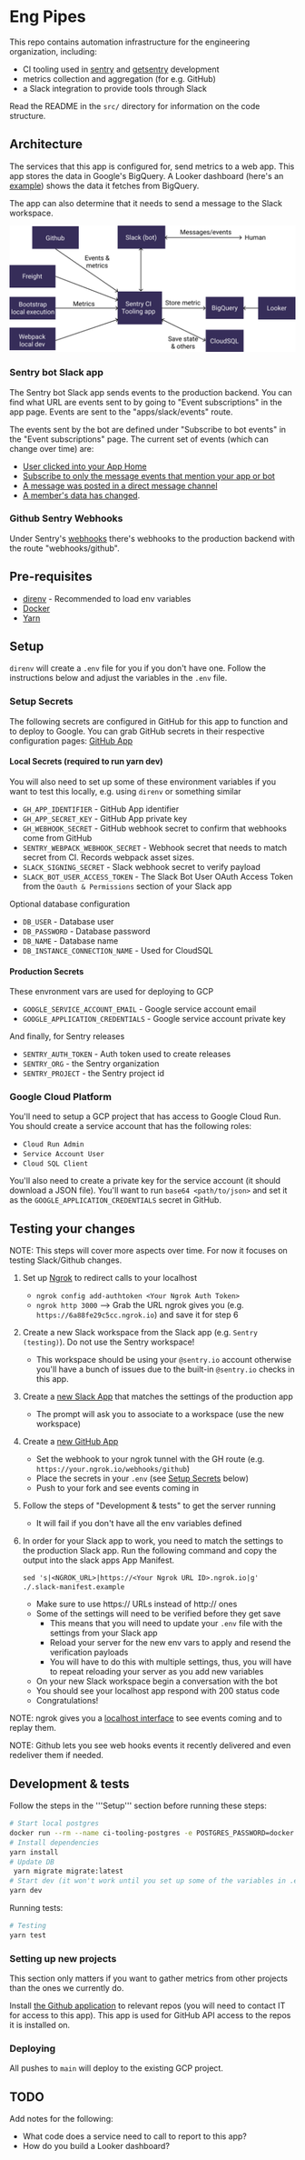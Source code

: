 # Eng Pipes

This repo contains automation infrastructure for the engineering organization, including:

- CI tooling used in [sentry](https://github.com/getsentry/sentry) and [getsentry](https://github.com/getsentry/sentry) development
- metrics collection and aggregation (for e.g. GitHub)
- a Slack integration to provide tools through Slack

Read the README in the `src/` directory for information on the code structure.

## Architecture

The services that this app is configured for, send metrics to a web app. This app stores the data in Google's BigQuery.
A Looker dashboard (here's an [example]) shows the data it fetches from BigQuery.

The app can also determine that it needs to send a message to the Slack workspace.

[example]: https://sentryio.cloud.looker.com/dashboards/226

![Diagram representing the production](docs/production.svg 'Production diagram')

### Sentry bot Slack app

The Sentry bot Slack app sends events to the production backend. You can find what URL are events sent to by going to "Event subscriptions" in the app page. Events are sent to the "apps/slack/events" route.

The events sent by the bot are defined under "Subscribe to bot events" in the "Event subscriptions" page. The current set of events (which can change over time) are:

- [User clicked into your App Home](https://api.slack.com/events/app_home_opened)
- [Subscribe to only the message events that mention your app or bot](https://api.slack.com/events/app_mention)
- [A message was posted in a direct message channel](https://api.slack.com/events/message.im)
- [A member's data has changed](https://api.slack.com/events/user_change).

### Github Sentry Webhooks

Under Sentry's [webhooks](https://github.com/organizations/getsentry/settings/hooks) there's webhooks to the production backend with the route "webhooks/github".

## Pre-requisites

- [direnv](https://direnv.net/) - Recommended to load env variables
- [Docker](https://www.docker.com/)
- [Yarn](https://yarnpkg.com)

## Setup

`direnv` will create a `.env` file for you if you don't have one. Follow the instructions below and adjust the variables in the `.env` file.

### Setup Secrets

The following secrets are configured in GitHub for this app to function and to deploy to Google.
You can grab GitHub secrets in their respective configuration pages: [GitHub App](https://github.com/organizations/getsentry/settings/apps/getsantry)

#### Local Secrets (required to run yarn dev)

You will also need to set up some of these environment variables if you want to test this locally, e.g. using `direnv` or something similar

- `GH_APP_IDENTIFIER` - GitHub App identifier
- `GH_APP_SECRET_KEY` - GitHub App private key
- `GH_WEBHOOK_SECRET` - GitHub webhook secret to confirm that webhooks come from GitHub
- `SENTRY_WEBPACK_WEBHOOK_SECRET` - Webhook secret that needs to match secret from CI. Records webpack asset sizes.
- `SLACK_SIGNING_SECRET` - Slack webhook secret to verify payload
- `SLACK_BOT_USER_ACCESS_TOKEN` - The Slack Bot User OAuth Access Token from the `Oauth & Permissions` section of your Slack app

Optional database configuration

- `DB_USER` - Database user
- `DB_PASSWORD` - Database password
- `DB_NAME` - Database name
- `DB_INSTANCE_CONNECTION_NAME` - Used for CloudSQL

#### Production Secrets

These envronment vars are used for deploying to GCP

- `GOOGLE_SERVICE_ACCOUNT_EMAIL` - Google service account email
- `GOOGLE_APPLICATION_CREDENTIALS` - Google service account private key

And finally, for Sentry releases

- `SENTRY_AUTH_TOKEN` - Auth token used to create releases
- `SENTRY_ORG` - the Sentry organization
- `SENTRY_PROJECT` - the Sentry project id

### Google Cloud Platform

You'll need to setup a GCP project that has access to Google Cloud Run. You should create a service account that has the following roles:

- `Cloud Run Admin`
- `Service Account User`
- `Cloud SQL Client`

You'll also need to create a private key for the service account (it should download a JSON file). You'll want to run `base64 <path/to/json>` and set it as the `GOOGLE_APPLICATION_CREDENTIALS` secret in GitHub.

## Testing your changes

NOTE: This steps will cover more aspects over time. For now it focuses on testing Slack/Github changes.

1. Set up [Ngrok](https://ngrok.io/) to redirect calls to your localhost
    - `ngrok config add-authtoken <Your Ngrok Auth Token>`
    - `ngrok http 3000` --> Grab the URL ngrok gives you (e.g. `https://6a88fe29c5cc.ngrok.io`) and save it for step 6
2. Create a new Slack workspace from the Slack app (e.g. `Sentry (testing)`). Do not use the Sentry workspace!
    - This workspace should be using your `@sentry.io` account otherwise you'll have a bunch of issues due to the built-in `@sentry.io` checks in this app.
3. Create a [new Slack App][slack_app] that matches the settings of the production app
    - The prompt will ask you to associate to a workspace (use the new workspace)
4. Create a [new GitHub App](https://github.com/settings/apps/new)
    - Set the webhook to your ngrok tunnel with the GH route (e.g. `https://your.ngrok.io/webhooks/github`)
    - Place the secrets in your `.env` (see [Setup Secrets](#setup-secrets) below)
    - Push to your fork and see events coming in
5. Follow the steps of "Development & tests" to get the server running
    - It will fail if you don't have all the env variables defined
6. In order for your Slack app to work, you need to match the settings to the production Slack app. Run the following command and copy the output into the
slack apps App Manifest.

    ```shell
    sed 's|<NGROK_URL>|https://<Your Ngrok URL ID>.ngrok.io|g' ./.slack-manifest.example
    ```

    - Make sure to use https:// URLs instead of http:// ones
    - Some of the settings will need to be verified before they get save
      - This means that you will need to update your `.env` file with the settings from your Slack app
      - Reload your server for the new env vars to apply and resend the verification payloads
      - You will have to do this with multiple settings, thus, you will have to repeat reloading your server as you add new variables
    - On your new Slack workspace begin a conversation with the bot
    - You should see your localhost app respond with 200 status code
    - Congratulations!

NOTE: ngrok gives you a [localhost interface](http://127.0.0.1:4040/inspect/http) to see events coming and to replay them.

NOTE: Github lets you see web hooks events it recently delivered and even redeliver them if needed.

## Development & tests

Follow the steps in the '''Setup''' section before running these steps:

```sh
# Start local postgres
docker run --rm --name ci-tooling-postgres -e POSTGRES_PASSWORD=docker -d -p 127.0.0.1:5434:5432 postgres:12
# Install dependencies
yarn install
# Update DB
 yarn migrate migrate:latest
# Start dev (it won't work until you set up some of the variables in .env file)
yarn dev
```

Running tests:

```sh
# Testing
yarn test
```

### Setting up new projects

This section only matters if you want to gather metrics from other projects than the ones we currently do.

Install [the Github application](https://github.com/organizations/getsentry/settings/apps/getsantry/installations) to relevant repos (you will need to contact IT for access to this app). This app is used for GitHub API access to the repos it is installed on.

### Deploying

All pushes to `main` will deploy to the existing GCP project.

## TODO

Add notes for the following:

- What code does a service need to call to report to this app?
- How do you build a Looker dashboard?

[slack_app]: https://api.slack.com/apps?new_app=1&manifest_json=%7b%22_metadata%22%3a%7b%22major_version%22%3a1%2c%22minor_version%22%3a1%7d%2c%22display_information%22%3a%7b%22name%22%3a%22Sentry%20Bot%22%2c%22description%22%3a%22Sentry%20development%20tooling%20bot%22%2c%22background_color%22%3a%22%23362d59%22%7d%2c%22features%22%3a%7b%22app_home%22%3a%7b%22home_tab_enabled%22%3atrue%2c%22messages_tab_enabled%22%3atrue%2c%22messages_tab_read_only_enabled%22%3afalse%7d%2c%22bot_user%22%3a%7b%22display_name%22%3a%22Sentaur%22%2c%22always_online%22%3atrue%7d%7d%2c%22oauth_config%22%3a%7b%22scopes%22%3a%7b%22user%22%3a%5b%22users.profile%3aread%22%5d%2c%22bot%22%3a%5b%22app_mentions%3aread%22%2c%22calls%3aread%22%2c%22calls%3awrite%22%2c%22channels%3aread%22%2c%22chat%3awrite%22%2c%22dnd%3aread%22%2c%22files%3aread%22%2c%22groups%3aread%22%2c%22im%3ahistory%22%2c%22im%3aread%22%2c%22im%3awrite%22%2c%22mpim%3ahistory%22%2c%22mpim%3aread%22%2c%22mpim%3awrite%22%2c%22pins%3awrite%22%2c%22reactions%3aread%22%2c%22reactions%3awrite%22%2c%22remote_files%3aread%22%2c%22remote_files%3ashare%22%2c%22remote_files%3awrite%22%2c%22team%3aread%22%2c%22users.profile%3aread%22%2c%22users%3aread%22%2c%22users%3aread.email%22%2c%22users%3awrite%22%2c%22channels%3ajoin%22%5d%7d%7d%2c%22settings%22%3a%7b%22event_subscriptions%22%3a%7b%22request_url%22%3a%22https%3a%2f%2fyour.ngrok.io%2fapps%2fslack%2fevents%22%2c%22bot_events%22%3a%5b%22app_home_opened%22%2c%22app_mention%22%2c%22message.im%22%2c%22user_change%22%5d%7d%2c%22interactivity%22%3a%7b%22is_enabled%22%3atrue%2c%22request_url%22%3a%22https%3a%2f%2fyour.ngrok.io%2fapps%2fslack%2fevents%22%2c%22message_menu_options_url%22%3a%22https%3a%2f%2fyour.ngrok.io%2fapps%2fslack%2fevents%22%7d%2c%22org_deploy_enabled%22%3afalse%2c%22socket_mode_enabled%22%3afalse%2c%22is_hosted%22%3afalse%7d%7d

